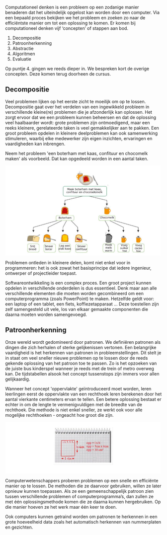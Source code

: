 Computationeel denken is een probleem op een zodanige manier benaderen dat het uiteindelijk opgelost kan worden door een computer. Via een bepaald proces bekijken 
we het probleem en zoeken zo naar de efficiëntste manier om tot een oplossing te komen. Er komen bij computationeel denken vijf ‘concepten’ of stappen aan bod.

1. Decompositie
2. Patroonherkenning
3. Abstractie
4. Algoritmen
5. Evaluatie

Op puntje 4. gingen we reeds dieper in. We bespreken kort de overige concepten. Deze komen terug doorheen de cursus.

## Decompositie
Veel problemen lijken op het eerste zicht te moeilijk om op te lossen. Decompositie gaat over het verdelen van een ingewikkeld probleem in verschillende kleine(re) 
problemen die je afzonderlijk kan oplossen. Het zorgt ervoor dat we een probleem kunnen beheersen en dat de oplossing veel haalbaarder wordt: grote problemen zijn 
ontmoedigend, maar een reeks kleinere, gerelateerde taken is veel gemakkelijker aan te pakken. Een groot probleem opdelen in kleinere deelproblemen kan ook samenwerking stimuleren, waarbij elke medewerker zijn eigen inzichten, ervaringen en vaardigheden kan inbrengen.

Neem het probleem 'een boterham met kaas, confituur en chocomelk maken' als voorbeeld. Dat kan opgedeeld worden in een aantal taken.

<img src="media/decompositie.jpeg" align="center" width="500px" data-caption="Twee mensen kunnen tegelijk ontbijt maken: de ene zorgt voor de boterham met kaas en de andere voor de chocolademelk" />

Problemen ontleden in kleinere delen, komt niet enkel voor in programmeren: het is ook zowat het basisprincipe dat iedere ingenieur, ontwerper of projectleider 
toepast.

Softwareontwikkeling is een complex proces. Een groot project kunnen opdelen in verschillende onderdelen is dus essentieel. Denk maar aan alle verschillende 
elementen die moeten worden gecombineerd om een computerprogramma (zoals PowerPoint) te maken. Hetzelfde geldt voor: een laptop of een tablet, een fiets, 
koffiezetapparaat ... Deze toestellen zijn zelf samengesteld uit vele, los van elkaar gemaakte componenten die daarna moeten worden samengevoegd.


## Patroonherkenning
Onze wereld wordt gedomineerd door patronen. We definiëren patronen als dingen die zich herhalen of sterke gelijkenissen vertonen. Een belangrijke vaardigheid 
is het herkennen van patronen in probleemstellingen. Dit stelt je in staat om veel sneller nieuwe problemen op te lossen door de reeds gekende oplossing van het
patroon toe te passen. Zo is het opzoeken van de juiste bus kinderspel wanneer je reeds met de trein of metro overweg kan. De tijdstabellen alsook het concept
tussenstops zijn immers voor allen gelijkaardig.

Wanneer het concept 'oppervlakte' geïntroduceerd moet worden, leren leerlingen eerst de oppervlakte van een rechthoek leren berekenen door het aantal vierkante
centimeters ervan te tellen. Een betere oplossing bestaat er echter in om de lengte te vermenigvuldigen met de breedte van de rechthoek. Die methode is niet enkel
sneller, ze werkt ook voor alle mogelijke rechthoeken - ongeacht hoe groot die zijn.

<img src="media/patroonherkenning.jpeg" align="center" width="500px" data-caption="Ook wiskundige formules zijn veralgemeningen: de formule om de oppervlakte van een rechthoek te berekenen, kan voor eender welke rechthoek opnieuw gebruikt worden." />

Computerwetenschappers proberen problemen op een snelle en efficiënte manier op te lossen. De methoden die ze daarvoor gebruiken, willen ze later opnieuw kunnen 
toepassen. Als ze een gemeenschappelijk patroon zien tussen verschillende problemen of computerprogramma’s, dan zullen ze met één oplossingsmethode komen die ze
daarna kunnen hergebruiken. Op die manier hoeven ze het werk maar één keer te doen.

Ook computers kunnen getraind worden om patronen te herkennen in een grote hoeveelheid data zoals het automatisch herkennen van nummerplaten en gezichten.


